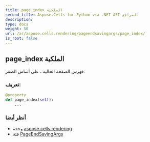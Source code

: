 ```yaml
---
title: page_index الملكية
second_title: Aspose.Cells for Python via .NET API المراجع
description:
type: docs
weight: 50
url: /ar/aspose.cells.rendering/pageendsavingargs/page_index/
is_root: false
---
```

##  page_index الملكية

فهرس الصفحة الحالية ، على أساس الصفر.
###  تعريف:
```python
@property
def page_index(self):
    ...
```

###  أنظر أيضا
* وحدة [aspose.cells.rendering](../../)
* فئة [PageEndSavingArgs](/cells/python-net/ar/aspose.cells.rendering/pageendsavingargs)
